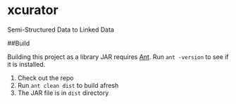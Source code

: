 xcurator
========

Semi-Structured Data to Linked Data

##Build

Building this project as a library JAR requires [Ant](http://ant.apache.org). Run `ant -version` to see if it is installed.

1. Check out the repo
2. Run `ant clean dist` to build afresh
3. The JAR file is in `dist` directory